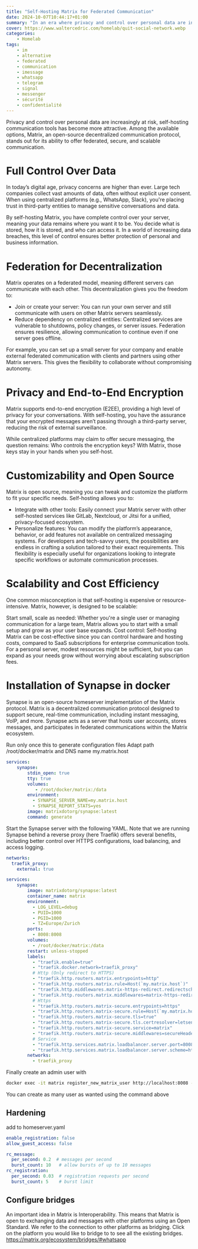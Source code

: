 ```yaml
---
title: "Self-Hosting Matrix for Federated Communication"
date: 2024-10-07T10:44:17+01:00
summary: "In an era where privacy and control over personal data are increasingly at risk, self-hosting communication tools has become more attractive. Among the available options, Matrix, an open-source decentralized communication protocol, stands out for its ability to offer federated, secure, and scalable communication."
cover: https://www.waltercedric.com/homelab/quit-social-network.webp
categories:
    - Homelab
tags:
    - im
    - alternative
    - federated
    - communication
    - imessage
    - whatsapp
    - telegram
    - signal
    - messenger
    - sécurité
    - confidentialité
---
```


Privacy and control over personal data are increasingly at risk, self-hosting communication tools has become more attractive. Among the available options, Matrix, an open-source decentralized communication protocol, stands out for its ability to offer federated, secure, and scalable communication.

# Full Control Over Data

In today’s digital age, privacy concerns are higher than ever. Large tech companies collect vast amounts of data, often without explicit user consent. When using centralized platforms (e.g., WhatsApp, Slack), you're placing trust in third-party entities to manage sensitive conversations and data.

By self-hosting Matrix, you have complete control over your server, meaning your data remains where you want it to be. You decide what is stored, how it is stored, and who can access it. In a world of increasing data breaches, this level of control ensures better protection of personal and business information.

# Federation for Decentralization

Matrix operates on a federated model, meaning different servers can communicate with each other. This decentralization gives you the freedom to:
* Join or create your server: You can run your own server and still communicate with users on other Matrix servers seamlessly.
* Reduce dependency on centralized entities: Centralized services are vulnerable to shutdowns, policy changes, or server issues. Federation ensures resilience, allowing communication to continue even if one server goes offline.

For example, you can set up a small server for your company and enable external federated communication with clients and partners using other Matrix servers. This gives the flexibility to collaborate without compromising autonomy.

# Privacy and End-to-End Encryption

Matrix supports end-to-end encryption (E2EE), providing a high level of privacy for your conversations. With self-hosting, you have the assurance that your encrypted messages aren’t passing through a third-party server, reducing the risk of external surveillance.

While centralized platforms may claim to offer secure messaging, the question remains: Who controls the encryption keys? With Matrix, those keys stay in your hands when you self-host.

# Customizability and Open Source

Matrix is open source, meaning you can tweak and customize the platform to fit your specific needs. Self-hosting allows you to:
* Integrate with other tools: Easily connect your Matrix server with other self-hosted services like GitLab, Nextcloud, or Jitsi for a unified, privacy-focused ecosystem.
* Personalize features: You can modify the platform’s appearance, behavior, or add features not available on centralized messaging systems.
For developers and tech-savvy users, the possibilities are endless in crafting a solution tailored to their exact requirements. This flexibility is especially useful for organizations looking to integrate specific workflows or automate communication processes.

# Scalability and Cost Efficiency

One common misconception is that self-hosting is expensive or resource-intensive. Matrix, however, is designed to be scalable:

Start small, scale as needed: Whether you're a single user or managing communication for a large team, Matrix allows you to start with a small setup and grow as your user base expands.
Cost control: Self-hosting Matrix can be cost-effective since you can control hardware and hosting costs, compared to SaaS subscriptions for enterprise communication tools.
For a personal server, modest resources might be sufficient, but you can expand as your needs grow without worrying about escalating subscription fees.

# Installation of Synapse in docker
Synapse is an open-source homeserver implementation of the Matrix protocol. Matrix is a decentralized communication protocol designed to support secure, real-time communication, including instant messaging, VoIP, and more. Synapse acts as a server that hosts user accounts, stores messages, and participates in federated communications within the Matrix ecosystem.

Run only once this to generate configuration files
Adapt path /root/docker/matrix and DNS name my.matrix.host 
```yaml
services:
    synapse:
        stdin_open: true
        tty: true
        volumes:
           - /root/docker/matrix:/data
        environment:
          - SYNAPSE_SERVER_NAME=my.matrix.host
          - SYNAPSE_REPORT_STATS=yes
        image: matrixdotorg/synapse:latest
        command: generate
```
Start the Synapse server with the following YAML.
Note that we are running Synapse behind a reverse proxy (here Traefik) offers several benefits, including better control over HTTPS configurations, load balancing, and access logging.

```yaml
networks:
  traefik_proxy:
    external: true

services:
    synapse:
        image: matrixdotorg/synapse:latest
        container_name: matrix
        environment:
          - LOG_LEVEL=debug
          - PUID=1000
          - PGID=1000
          - TZ=Europe/Zurich
        ports:
          - 8008:8008
        volumes:
          - /root/docker/matrix:/data
        restart: unless-stopped
        labels:
          - "traefik.enable=true"
          - "traefik.docker.network=traefik_proxy"
          # Http (Only redirect to HTTPS)
          - "traefik.http.routers.matrix.entrypoints=http"
          - "traefik.http.routers.matrix.rule=Host(`my.matrix.host`)"
          - "traefik.http.middlewares.matrix-https-redirect.redirectscheme.scheme=https"
          - "traefik.http.routers.matrix.middlewares=matrix-https-redirect"
          # Https
          - "traefik.http.routers.matrix-secure.entrypoints=https"
          - "traefik.http.routers.matrix-secure.rule=Host(`my.matrix.host`)"
          - "traefik.http.routers.matrix-secure.tls=true"
          - "traefik.http.routers.matrix-secure.tls.certresolver=letsencrypt"
          - "traefik.http.routers.matrix-secure.service=matrix"
          - "traefik.http.routers.matrix-secure.middlewares=secureHeaders@file"
          # Service
          - "traefik.http.services.matrix.loadbalancer.server.port=8008"
          - "traefik.http.services.matrix.loadbalancer.server.scheme=http"
        networks:
          - traefik_proxy
```

Finally create an admin user with
```bash
docker exec -it matrix register_new_matrix_user http://localhost:8008 -c /data/homeserver.yaml -u adminUsername -p adminPassword
```

You can create as many user as wanted using the command above

## Hardening
add to homeserver.yaml

```yaml
enable_registration: false
allow_guest_access: false

rc_message:
  per_second: 0.2  # messages per second
  burst_count: 10   # allow bursts of up to 10 messages
rc_registration:
  per_second: 0.03  # registration requests per second
  burst_count: 5    # burst limit
```
        
## Configure bridges
An important idea in Matrix is Interoperability. This means that Matrix is open to exchanging data and messages with other platforms using an Open Standard. We refer to the connection to other platforms as bridging. Click on the platform you would like to bridge to to see all the existing bridges.
https://matrix.org/ecosystem/bridges/#whatsapp